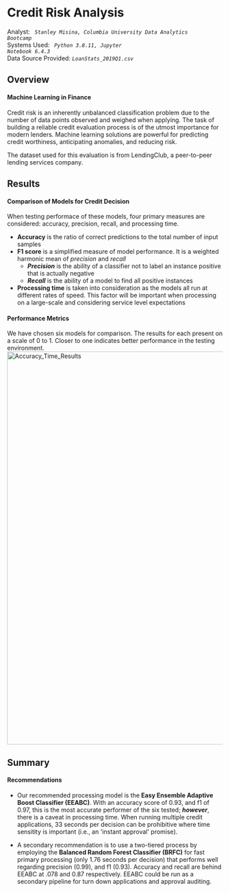 # Credit Risk Analysis
Analyst: <code><i> Stanley Misina, Columbia University Data Analytics Bootcamp</i></code><br />
Systems Used: <i><code> Python 3.8.11, Jupyter Notebook 6.4.3 </i> </code> <br />
Data Source Provided: <i><code>LoanStats_2019Q1.csv</code></i>

## Overview
#### Machine Learning in Finance
Credit risk is an inherently unbalanced classification problem due to the number of data points observed and weighed when applying. The task of building a reliable credit evaluation process is of the utmost importance for modern lenders. Machine learning solutions are powerful for predicting credit worthiness, anticipating anomalies, and reducing risk.

The dataset used for this evaluation is from LendingClub, a peer-to-peer lending services company.

## Results
#### Comparison of Models for Credit Decision
When testing performace of these models, four primary measures are considered: accuracy, precision, recall, and processing time.
- **Accuracy** is the ratio of correct predictions to the total number of input samples
- **F1 score** is a simplified measure of model performance. It is a weighted harmonic mean of _precision_ and _recall_
  - _**Precision**_ is the ability of a classifier not to label an instance positive that is actually negative
  - _**Recall**_ is the ability of a model to find all positive instances
-  **Processing time** is taken into consideration as the models all run at different rates of speed. This factor will be important when processing on a large-scale and considering service level expectations

#### Performance Metrics
We have chosen six models for comparison. The results for each present on a scale of 0 to 1. Closer to one indicates better performance in the testing environment.
<img width="917" alt="Accuracy_Time_Results" src="https://user-images.githubusercontent.com/84740997/136130621-070a5d01-5b5d-4621-a417-a88a6c3caff9.png">

## Summary
#### Recommendations
- Our recommended processing model is the **Easy Ensemble Adaptive Boost Classifier (EEABC)**. With an accuracy score of 0.93, and f1 of 0.97, this is the most accurate performer of the six tested; **_however_**, there is a caveat in processing time. When running multiple credit applications, 33 seconds per decision can be prohibitive where time sensitity is important (i.e., an 'instant approval' promise).

- A secondary recommendation is to use a two-tiered process by employing the **Balanced Random Forest Classifier (BRFC)** for fast primary processing (only 1.76 seconds per decision) that performs well regarding precision (0.99), and f1 (0.93). Accuracy and recall are behind EEABC at .078 and 0.87 respectively. EEABC could be run as a secondary pipeline for turn down applications and approval auditing.
